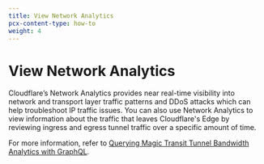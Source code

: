 ```yaml
---
title: View Network Analytics
pcx-content-type: how-to
weight: 4
---
```


# View Network Analytics

Cloudflare’s Network Analytics provides near real-time visibility into network and transport layer traffic patterns and DDoS attacks which can help troubleshoot IP traffic issues. You can also use Network Analytics to view information about the traffic that leaves Cloudflare's Edge by reviewing ingress and egress tunnel traffic over a specific amount of time. 

For more information, refer to [Querying Magic Transit Tunnel Bandwidth Analytics with GraphQL](/analytics/graphql-api/tutorials/querying-magic-transit-tunnel-bandwidth-analytics/).